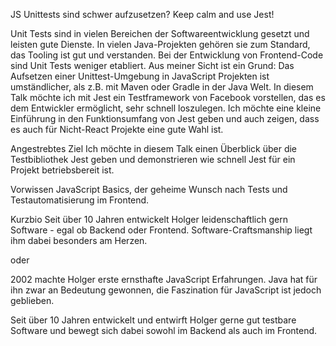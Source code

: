 JS Unittests sind schwer aufzusetzen? Keep calm and use Jest!

Unit Tests sind in vielen Bereichen der Softwareentwicklung gesetzt und leisten gute Dienste.
In vielen Java-Projekten gehören sie zum Standard, das Tooling ist gut und verstanden.
Bei der Entwicklung von Frontend-Code sind Unit Tests weniger etabliert.
Aus meiner Sicht ist ein Grund: Das Aufsetzen einer Unittest-Umgebung in JavaScript Projekten ist umständlicher, als z.B. mit Maven oder Gradle in der Java Welt.
In diesem Talk möchte ich mit Jest ein Testframework von Facebook vorstellen, das es dem Entwickler ermöglicht, sehr schnell loszulegen. Ich möchte eine kleine Einführung in den Funktionsumfang von Jest geben und auch zeigen, dass es auch für Nicht-React Projekte eine gute Wahl ist.

Angestrebtes Ziel
Ich möchte in diesem Talk einen Überblick über die Testbibliothek Jest geben und demonstrieren wie schnell Jest für ein Projekt betriebsbereit ist.

Vorwissen
JavaScript Basics, der geheime Wunsch nach Tests und Testautomatisierung im Frontend.

Kurzbio
Seit über 10 Jahren entwickelt Holger leidenschaftlich gern Software - egal ob Backend oder Frontend. Software-Craftsmanship liegt ihm dabei besonders am Herzen.

oder

2002 machte Holger erste ernsthafte JavaScript Erfahrungen. Java hat für ihn zwar an Bedeutung gewonnen, die Faszination für JavaScript ist jedoch geblieben.


Seit über 10 Jahren entwickelt und entwirft Holger gerne gut testbare Software und bewegt sich dabei sowohl im Backend als auch im Frontend.

